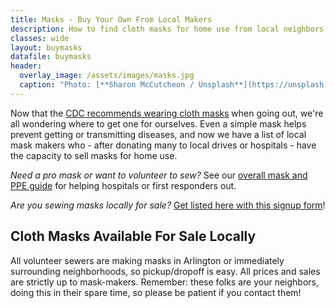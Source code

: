 ```yaml
---
title: Masks - Buy Your Own From Local Makers
description: How to find cloth masks for home use from local neighbors sewing them.
classes: wide
layout: buymasks
datafile: buymasks
header:
  overlay_image: /assets/images/masks.jpg
  caption: "Photo: [**Sharon McCutcheon / Unsplash**](https://unsplash.com/photos/bEDh-PxXZ0c)"
---
```


Now that the [CDC recommends wearing cloth masks](https://www.cdc.gov/coronavirus/2019-ncov/prevent-getting-sick/cloth-face-cover.html) when going out, we're all wondering where to get one for ourselves.  Even a simple mask helps prevent getting or transmitting diseases, and now we have a list of local mask makers who - after donating many to local drives or hospitals - have the capacity to sell masks for home use.

_Need a pro mask or want to volunteer to sew?_ See our [overall mask and PPE guide](/masks/) for helping hospitals or first responders out.

_Are you sewing masks locally for sale?_  [Get listed here with this signup form](https://forms.gle/ADXukbsJRNXvr3Ps5)!

## Cloth Masks Available For Sale Locally

All volunteer sewers are making masks in Arlington or immediately surrounding neighborhoods, so pickup/dropoff is easy.  All prices and sales are strictly up to mask-makers.  Remember: these folks are your neighbors, doing this in their spare time, so please be patient if you contact them!
